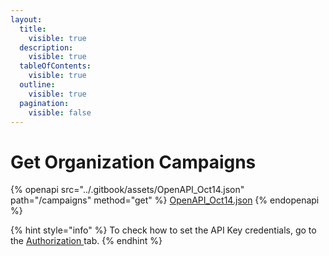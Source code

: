```yaml
---
layout:
  title:
    visible: true
  description:
    visible: true
  tableOfContents:
    visible: true
  outline:
    visible: true
  pagination:
    visible: false
---
```


# Get Organization Campaigns

{% openapi src="../.gitbook/assets/OpenAPI_Oct14.json" path="/campaigns" method="get" %}
[OpenAPI_Oct14.json](../.gitbook/assets/OpenAPI_Oct14.json)
{% endopenapi %}

{% hint style="info" %}
To check how to set the API Key credentials, go to the [Authorization ](authorization.md)tab.
{% endhint %}
